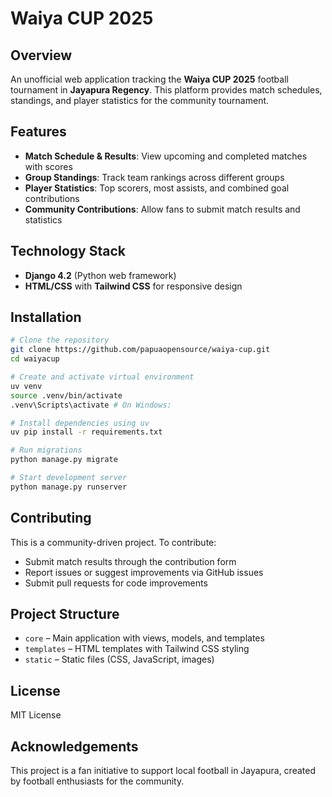 # Waiya CUP 2025

## Overview
An unofficial web application tracking the **Waiya CUP 2025** football tournament in **Jayapura Regency**. This platform provides match schedules, standings, and player statistics for the community tournament.

## Features
- **Match Schedule & Results**: View upcoming and completed matches with scores  
- **Group Standings**: Track team rankings across different groups  
- **Player Statistics**: Top scorers, most assists, and combined goal contributions  
- **Community Contributions**: Allow fans to submit match results and statistics  

## Technology Stack
- **Django 4.2** (Python web framework)  
- **HTML/CSS** with **Tailwind CSS** for responsive design

## Installation
```sh
# Clone the repository
git clone https://github.com/papuaopensource/waiya-cup.git
cd waiyacup

# Create and activate virtual environment
uv venv
source .venv/bin/activate  
.venv\Scripts\activate # On Windows: 

# Install dependencies using uv
uv pip install -r requirements.txt

# Run migrations
python manage.py migrate

# Start development server
python manage.py runserver
```

## Contributing
This is a community-driven project. To contribute:
- Submit match results through the contribution form  
- Report issues or suggest improvements via GitHub issues  
- Submit pull requests for code improvements  

## Project Structure
- `core` – Main application with views, models, and templates  
- `templates` – HTML templates with Tailwind CSS styling  
- `static` – Static files (CSS, JavaScript, images)  

## License
MIT License

## Acknowledgements
This project is a fan initiative to support local football in Jayapura, created by football enthusiasts for the community.
